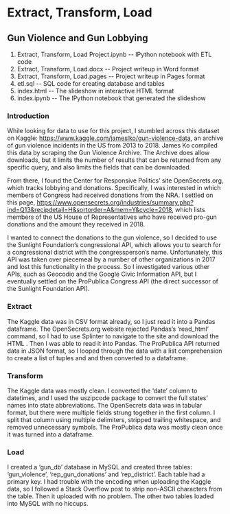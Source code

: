 # Extract, Transform, Load
## Gun Violence and Gun Lobbying

1. Extract, Transform, Load Project.ipynb -- IPython notebook with ETL code
2. Extract, Transform, Load.docx -- Project writeup in Word format
3. Extract, Transform, Load.pages -- Project writeup in Pages format
4. etl.sql -- SQL code for creating database and tables
5. index.html -- The slideshow in interactive HTML format
6. index.ipynb -- The IPython notebook that generated the slideshow

### Introduction
While looking for data to use for this project, I stumbled across this dataset on Kaggle: https://www.kaggle.com/jameslko/gun-violence-data, an archive of gun violence incidents in the US from 2013 to 2018. James Ko compiled this data by scraping the Gun Violence Archive. The Archive does allow downloads, but it limits the number of results that can be returned from any specific query, and also limits the fields that can be downloaded.

From there, I found the Center for Responsive Politics’ site OpenSecrets.org, which tracks lobbying and donations. Specifically, I was interested in which members of Congress had received donations from the NRA. I settled on this page, https://www.opensecrets.org/industries/summary.php?ind=Q13&recipdetail=H&sortorder=A&mem=Y&cycle=2018, which lists members of the US House of Representatives who have received pro-gun donations and the amount they received in 2018.

I wanted to connect the donations to the gun violence, so I decided to use the Sunlight Foundation’s congressional API, which allows you to search for a congressional district with the congressperson’s name. Unfortunately, this API was taken over piecemeal by a number of other organizations in 2017 and lost this functionality in the process. So I investigated various other APIs, such as Geocodio and the Google Civic Information API, but I eventually settled on the ProPublica Congress API (the direct successor of the Sunlight Foundation API).

### Extract
The Kaggle data was in CSV format already, so I just read it into a Pandas dataframe.
The OpenSecrets.org website rejected Pandas’s ‘read_html’ command, so I had to use Splinter to navigate to the site and download the HTML . Then I was able to read it into Pandas.
The ProPublica API returned data in JSON format, so I looped through the data with a list comprehension to create a list of tuples and and then converted to a dataframe.

### Transform
The Kaggle data was mostly clean. I converted the ‘date’ column to datetimes, and I used the uszipcode package to convert the full states’ names into state abbreviations.
The OpenSecrets data was in tabular format, but there were multiple fields strung together in the first column. I split that column using multiple delimiters, stripped trailing whitespace, and removed unnecessary symbols.
The ProPublica data was mostly clean once it was turned into a dataframe.

### Load
I created a ‘gun_db’ database in MySQL and created three tables: ‘gun_violence’, ‘rep_gun_donations’ and ‘rep_district’. Each table had a primary key.
I had trouble with the encoding when uploading the Kaggle data, so I followed a Stack Overflow post to strip non-ASCII characters from the table. Then it uploaded with no problem.
The other two tables loaded into MySQL with no hiccups.
